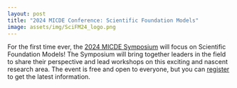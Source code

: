 ```yaml
---
layout: post
title: "2024 MICDE Conference: Scientific Foundation Models"
image: assets/img/SciFM24_logo.png
---
```


For the first time ever, the [2024 MICDE Symposium](https://micde.umich.edu/news-events/annual-symposia/2024-symposium/) will focus on Scientific Foundation Models!
The Symposium will bring together leaders in the field to share their perspective and lead workshops on this exciting and nascent research area.
The event is free and open to everyone, but you can [register](https://docs.google.com/forms/d/e/1FAIpQLSd5Rw7gq0cKgkzvNXn4BshvVCFJPi403zkZWc4mmjM1bv40-Q/viewform?usp=sf_link) to get the latest information.
